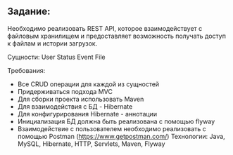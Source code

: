 

## Задание:
Необходимо реализовать REST API, которое взаимодействует с файловым
хранилищем и предоставляет возможность получать доступ к файлам и
истории загрузок.

Сущности:
User
Status
Event
File

Требования:
- Все CRUD операции для каждой из сущностей
- Придерживаться подхода MVC
- Для сборки проекта использовать Maven
- Для взаимодействия с БД - Hibernate
- Для конфигурирования Hibernate - аннотации
- Инициализация БД должна быть реализована с помощью flyway
- Взаимодействие с пользователем необходимо реализовать с помощью
  Postman (https://www.getpostman.com/)
  Технологии: Java, MySQL, Hibernate, HTTP, Servlets, Maven, Flyway